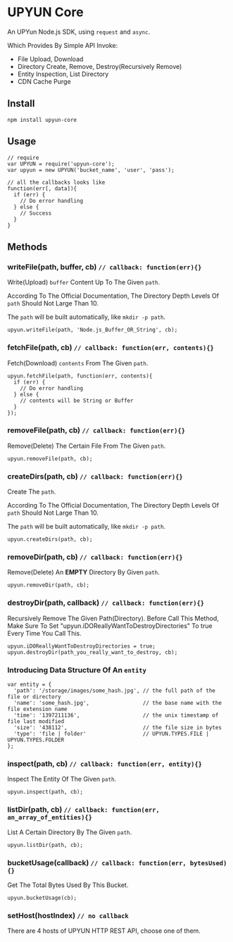 # UPYUN Core

An UPYun Node.js SDK, using `request` and `async`.

Which Provides By Simple API Invoke:

* File Upload, Download
* Directory Create, Remove, Destroy(Recursively Remove)
* Entity Inspection, List Directory
* CDN Cache Purge

## Install

```
npm install upyun-core
```

## Usage

```
// require
var UPYUN = require('upyun-core');
var upyun = new UPYUN('bucket_name', 'user', 'pass');

// all the callbacks looks like
function(err[, data]){
  if (err) {
    // Do error handling
  } else {
    // Success
  }
}
```

## Methods

### writeFile(path, buffer, cb) `// callback: function(err){}`

Write(Upload) `buffer` Content Up To The Given `path`.

According To The Official Documentation, The Directory Depth Levels Of `path` Should Not Large Than 10.

The `path` will be built automatically, like `mkdir -p path`.

```
upyun.writeFile(path, 'Node.js_Buffer_OR_String', cb);
```

### fetchFile(path, cb) `// callback: function(err, contents){}`

Fetch(Download) `contents` From The Given `path`.

```
upyun.fetchFile(path, function(err, contents){
  if (err) {
    // Do error handling
  } else {
    // contents will be String or Buffer
  }
});
```

### removeFile(path, cb) `// callback: function(err){}`

Remove(Delete) The Certain File From The Given `path`.

```
upyun.removeFile(path, cb);
```

### createDirs(path, cb) `// callback: function(err){}`

Create The `path`.

According To The Official Documentation, The Directory Depth Levels Of `path` Should Not Large Than 10.

The `path` will be built automatically, like `mkdir -p path`.

```
upyun.createDirs(path, cb);
```

### removeDir(path, cb) `// callback: function(err){}`

Remove(Delete) An **EMPTY** Directory By Given `path`.

```
upyun.removeDir(path, cb);
```

### destroyDir(path, callback) `// callback: function(err){}`

Recursively Remove The Given Path(Directory).
Before Call This Method, Make Sure To Set "upyun.iDOReallyWantToDestroyDirectories" To true Every Time You Call This.

```
upyun.iDOReallyWantToDestroyDirectories = true;
upyun.destroyDir(path_you_really_want_to_destroy, cb);
```

### Introducing Data Structure Of An `entity`

```
var entity = {
  'path': '/storage/images/some_hash.jpg', // the full path of the file or directory
  'name': 'some_hash.jpg',                 // the base name with the file extension name
  'time': '1397211136',                    // the unix timestamp of file last modified
  'size': '438112',                        // the file size in bytes
  'type': 'file | folder'                  // UPYUN.TYPES.FILE | UPYUN.TYPES.FOLDER
};
```

### inspect(path, cb) `// callback: function(err, entity){}`

Inspect The Entity Of The Given `path`.

```
upyun.inspect(path, cb);
```

### listDir(path, cb) `// callback: function(err, an_array_of_entities){}`

List A Certain Directory By The Given `path`.

```
upyun.listDir(path, cb);
```

### bucketUsage(callback) `// callback: function(err, bytesUsed){}`

Get The Total Bytes Used By This Bucket.

```
upyun.bucketUsage(cb);
```

### setHost(hostIndex) `// no callback`

There are 4 hosts of UPYUN HTTP REST API, choose one of them.


